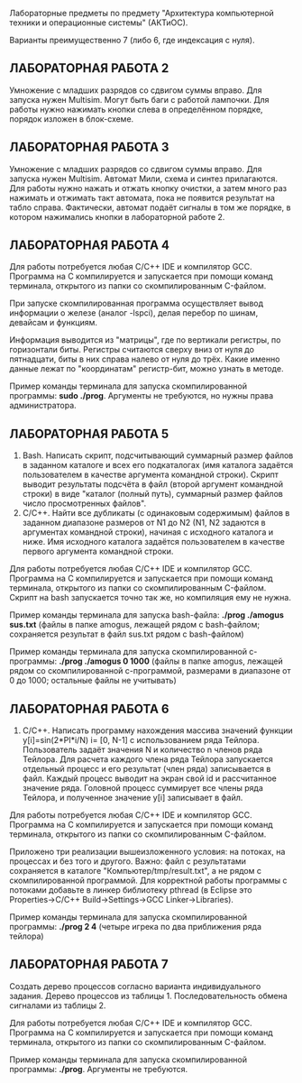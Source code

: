 Лабораторные предметы по предмету "Архитектура компьютерной техники и операционные системы" (АКТиОС).

Варианты преимущественно 7 (либо 6, где индексация с нуля).

<h2> ЛАБОРАТОРНАЯ РАБОТА 2 </h2> 

Умножение с младших разрядов со сдвигом суммы вправо. Для запуска нужен Multisim. Могут быть баги с работой лампочки. Для работы нужно нажимать кнопки слева в определённом порядке, порядок изложен в блок-схеме.

<h2> ЛАБОРАТОРНАЯ РАБОТА 3 </h2> 

Умножение с младших разрядов со сдвигом суммы вправо. Для запуска нужен Multisim. Автомат Мили, схема и синтез прилагаются. Для работы нужно нажать и отжать кнопку очистки, а затем много раз нажимать и отжимать такт автомата, пока не появится результат на табло справа. Фактически, автомат подаёт сигналы в том же порядке, в котором нажимались кнопки в лабораторной работе 2.

<h2> ЛАБОРАТОРНАЯ РАБОТА 4 </h2> 

Для работы потребуется любая C/C++ IDE и компилятор GCC. Программа на C компилируется и запускается при помощи команд терминала, открытого из папки со скомпилированным C-файлом. 

При запуске скомпилированная программа осуществляет вывод информации о железе (аналог -lspci), делая перебор по шинам, девайсам и функциям. 

Информация выводится из "матрицы", где по вертикали регистры, по горизонтали биты. Регистры считаются сверху вниз от нуля до пятнадцати, биты в них справа налево от нуля до трёх. Какие именно данные лежат по "координатам" регистр-бит, можно узнать в методе.

Пример команды терминала для запуска скомпилированной программы: **sudo ./prog**. Аргументы не требуются, но нужны права администратора.

<h2> ЛАБОРАТОРНАЯ РАБОТА 5 </h2> 

1. Bash. Написать скрипт, подсчитывающий суммарный размер файлов в заданном каталоге и всех его подкаталогах (имя каталога задаётся пользователем в качестве аргумента командной строки). Скрипт выводит результаты подсчёта в файл (второй аргумент командной строки) в виде "каталог (полный путь), суммарный размер файлов число просмотренных файлов".
2. C/C++. Найти все дубликаты (с одинаковым содержимым) файлов в заданном диапазоне размеров от N1 до N2 (N1, N2 задаются в аргументах командной строки), начиная с исходного каталога и ниже. Имя исходного каталога задаётся пользователем в качестве первого аргумента командной строки.  

Для работы потребуется любая C/C++ IDE и компилятор GCC. Программа на C компилируется и запускается при помощи команд терминала, открытого из папки со скомпилированным C-файлом. Скрипт на bash запускается точно так же, но компиляция ему не нужна.

Пример команды терминала для запуска bash-файла: **./prog ./amogus sus.txt** (файлы в папке amogus, лежащей рядом с bash-файлом; сохраняется результат в файл sus.txt рядом с bash-файлом)

Пример команды терминала для запуска скомпилированной c-программы: **./prog ./amogus 0 1000** (файлы в папке amogus, лежащей рядом со скомпилированной c-программой, размерами в диапазоне от 0 до 1000; остальные файлы не учитывать)

<h2> ЛАБОРАТОРНАЯ РАБОТА 6 </h2> 

1. C/C++. Написать программу нахождения массива значений функции y[i]=sin(2\*PI\*i/N) i= [0, N-1] с использованием ряда Тейлора. Пользователь задаёт значения N и количество n членов ряда Тейлора. Для расчета каждого члена ряда Тейлора запускается отдельный процесс и его результат (член ряда) записывается в файл. Каждый процесс выводит на экран свой id и рассчитанное значение ряда. Головной процесс суммирует все члены ряда Тейлора, и полученное значение y[i] записывает в файл.

Для работы потребуется любая C/C++ IDE и компилятор GCC. Программа на C компилируется и запускается при помощи команд терминала, открытого из папки со скомпилированным C-файлом. 

Приложено три реализации вышеизложенного условия: на потоках, на процессах и без того и другого. Важно: файл с результатами сохраняется в каталоге "Компьютер/tmp/result.txt", а не рядом с скомпилированной программой. Для корректной работы программы с потоками добавьте в линкер библиотеку pthread (в Eclipse это Properties->C/C++ Build->Settings->GCC Linker->Libraries).

Пример команды терминала для запуска скомпилированной программы: **./prog 2 4** (четыре игрека по два приближения ряда тейлора)

<h2> ЛАБОРАТОРНАЯ РАБОТА 7 </h2> 

Создать дерево процессов согласно варианта индивидуального задания. Дерево процессов из таблицы 1. Последовательность обмена сигналами из таблицы 2.

Для работы потребуется любая C/C++ IDE и компилятор GCC. Программа на C компилируется и запускается при помощи команд терминала, открытого из папки со скомпилированным C-файлом. 

Пример команды терминала для запуска скомпилированной программы: **./prog**. Аргументы не требуются.